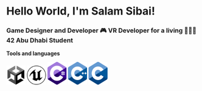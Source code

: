 # Hello World, I'm Salam Sibai!

### Game Designer and Developer 🎮 VR Developer for a living 👩🏻‍💻 42 Abu Dhabi Student 


**Tools and languages**

<img src = "/images/UNITY.png" width= "50" height= "50"> <img src = "/images/ue.png" width= "50" height= "50"> <img src = "/images/SEESHARP.png" width= "50" height= "60"> <img src = "/images/ISO_C++_Logo.svg.png" width= "50" height= "60"> <img src = "/images/C_Logo.png" width= "50" height= "60">

<!--
**SalamSibai/SalamSibai** is a ✨ _special_ ✨ repository because its `README.md` (this file) appears on your GitHub profile.

Here are some ideas to get you started:

- 🔭 I’m currently working on ...
- 🌱 I’m currently learning ...
- 👯 I’m looking to collaborate on ...
- 🤔 I’m looking for help with ...
- 💬 Ask me about ...
- 📫 How to reach me: ...
- 😄 Pronouns: ...
- ⚡ Fun fact: ...
-->
